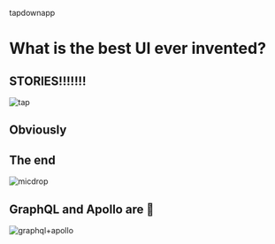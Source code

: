 tapdownapp

# What is the best UI ever invented?

## STORIES!!!!!!!
![tap](https://media3.giphy.com/media/26gs900M4ToRdWtMc/giphy.gif?cid=3640f6095c0bc6da58736f506bb647e5)

## Obviously

## The end
![micdrop](https://media3.giphy.com/media/3o7qDEq2bMbcbPRQ2c/giphy.gif?cid=3640f6095c0bc76170685a374da6d330)

## GraphQL and Apollo are 💯
![graphql+apollo](https://jslancer.com/wp-content/uploads/2017/08/GraphQL-Apollo.jpg "image")

